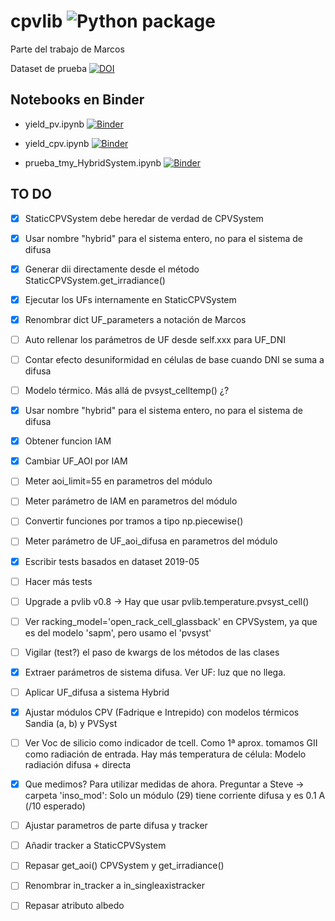 # cpvlib ![Python package](https://github.com/isi-ies-group/cpvlib/workflows/Python%20package/badge.svg)
Parte del trabajo de Marcos

Dataset de prueba [![DOI](https://zenodo.org/badge/DOI/10.5281/zenodo.3346823.svg)](https://doi.org/10.5281/zenodo.3346823)

## Notebooks en Binder
* yield_pv.ipynb [![Binder](https://mybinder.org/badge_logo.svg)](https://mybinder.org/v2/gh/isi-ies-group/cpvlib/master?urlpath=lab?filepath=yield_pv.ipynb)
* yield_cpv.ipynb [![Binder](https://mybinder.org/badge_logo.svg)](https://mybinder.org/v2/gh/isi-ies-group/cpvlib/master?urlpath=lab?filepath=yield_cpv.ipynb)

* prueba_tmy_HybridSystem.ipynb [![Binder](https://mybinder.org/badge_logo.svg)](https://mybinder.org/v2/gh/isi-ies-group/cpvlib/master?urlpath=lab?filepath=prueba_tmy_HybridSystem.ipynb)

## TO DO
* [x] StaticCPVSystem debe heredar de verdad de CPVSystem
* [x] Usar nombre "hybrid" para el sistema entero, no para el sistema de difusa
* [x] Generar dii directamente desde el método StaticCPVSystem.get_irradiance()
* [x] Ejecutar los UFs internamente en StaticCPVSystem
* [x] Renombrar dict UF_parameters a notación de Marcos
* [ ] Auto rellenar los parámetros de UF desde self.xxx para UF_DNI
* [ ] Contar efecto desuniformidad en células de base cuando DNI se suma a difusa
* [ ] Modelo térmico. Más allá de pvsyst_celltemp() ¿?
* [x] Usar nombre "hybrid" para el sistema entero, no para el sistema de difusa
* [x] Obtener funcion IAM
* [x] Cambiar UF_AOI por IAM
* [ ] Meter aoi_limit=55 en parametros del módulo
* [ ] Meter parámetro de IAM en parametros del módulo
* [ ] Convertir funciones por tramos a tipo np.piecewise()
* [ ] Meter parámetro de UF_aoi_difusa en parametros del módulo
* [x] Escribir tests basados en dataset 2019-05
* [ ] Hacer más tests
* [ ] Upgrade a pvlib v0.8 -> Hay que usar pvlib.temperature.pvsyst_cell()
* [ ] Ver racking_model='open_rack_cell_glassback' en CPVSystem, ya que es del modelo 'sapm', pero usamo el 'pvsyst'
* [ ] Vigilar (test?) el paso de kwargs de los métodos de las clases

* [x] Extraer parámetros de sistema difusa. Ver UF: luz que no llega.
* [ ] Aplicar UF_difusa a sistema Hybrid
* [x] Ajustar módulos CPV (Fadrique e Intrepido) con modelos térmicos Sandia (a, b) y PVSyst
* [ ] Ver Voc de silicio como indicador de tcell. Como 1ª aprox. tomamos GII como radiación de entrada.
        Hay más temperatura de célula: Modelo radiación difusa + directa
* [x] Que medimos? Para utilizar medidas de ahora. Preguntar a Steve ->
        carpeta 'inso_mod': Solo un módulo (29) tiene corriente difusa y es 0.1 A (/10 esperado)
* [ ] Ajustar parametros de parte difusa y tracker
* [ ] Añadir tracker a StaticCPVSystem
* [ ] Repasar get_aoi() CPVSystem y get_irradiance()
* [ ] Renombrar in_tracker a in_singleaxistracker
* [ ] Repasar atributo albedo